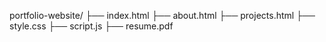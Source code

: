 portfolio-website/
├── index.html
├── about.html
├── projects.html
├── style.css
├── script.js
├── resume.pdf

